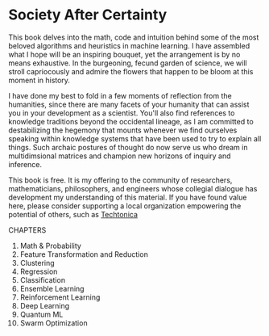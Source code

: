 # Society After Certainty

This book delves into the math, code and intuition behind some of the most beloved algorithms and heuristics in machine learning. I have assembled what I hope will be an inspiring bouquet, yet the arrangement is by no means exhaustive. In the burgeoning, fecund garden of science, we will stroll capriocously and admire the flowers that happen to be bloom at this moment in history. 

I have done my best to fold in a few moments of reflection from the humanities, since there are many facets of your humanity that can assist you in your development as a scientist. You'll also find references to knowledge traditions beyond the occidental lineage, as I am committed to destabilizing the hegemony that mounts whenever we find ourselves speaking within knowledge systems that have been used to try to explain all things. Such archaic postures of thought do now serve us who dream in multidimsional matrices and champion new horizons of inquiry and inference. 

This book is free. It is my offering to the community of researchers, mathematicians, philosophers, and engineers whose collegial dialogue has development my understanding of this material. If you have found value here, please consider supporting a local organization empowering the potential of others, such as [Techtonica](https://techtonica.org/) 

CHAPTERS
1. Math & Probability
2. Feature Transformation and Reduction 
3. Clustering
4. Regression 
5. Classification
6. Ensemble Learning 
7. Reinforcement Learning 
8. Deep Learning 
9. Quantum ML
10. Swarm Optimization 
